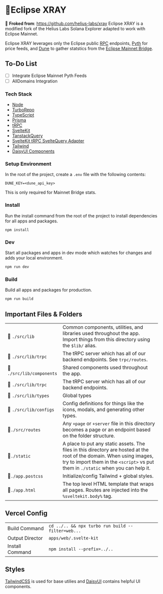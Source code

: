 # 🧱Eclipse XRAY
🔗 **Froked from**: https://github.com/helius-labs/xray
Eclipse XRAY is a modified fork of the Helius Labs Solana Explorer adapted to work with Eclipse Mainnet. 

Eclipse XRAY leverages only the Eclipse public [RPC](https://docs.eclipse.xyz/developers/rpc-and-block-explorers) endpoints, [Pyth](https://docs.eclipse.xyz/developers/oracles/pyth-network) for price feeds, and [Dune](https://dune.com/hkey/eclipse-mainnet-bridge) to gather statstics from the [Eclipse Mainnet Bridge](https://etherscan.io/address/0x83cB71D80078bf670b3EfeC6AD9E5E6407cD0fd1).

## To-Do List
- [ ] Integrate Eclipse Mainnet Pyth Feeds
- [ ] AllDomains Integration

### Tech Stack
-   [Node](https://nodejs.org/en/)
-   [TurboRepo](https://turbo.build/repo)
-   [TypeScript](https://www.typescriptlang.org/)
-   [Prisma](https://www.prisma.io/)
-   [tRPC](https://trpc.io/)
-   [SvelteKit](https://kit.svelte.dev/)
-   [TanstackQuery](https://tanstack.com/query/latest)
-   [SvelteKit tRPC SvelteQuery Adapter](https://github.com/vishalbalaji/trpc-svelte-query-adapter)
-   [Tailwind](https://tailwindcss.com/)
-   [DaisyUI Components](https://daisyui.com/)

### Setup Environment
In the root of the project, create a `.env` file with the following contents:
```
DUNE_KEY=<dune_api_key>
```
This is only required for Mainnet Bridge stats.


### Install
Run the install command from the root of the project to install dependencies for all apps and packages.
```
npm install
```
### Dev
Start all packages and apps in dev mode which watches for changes and adds your local environment.
```sh
npm run dev
```

### Build
Build all apps and packages for production.
```sh
npm run build
```

## Important Files & Folders
|                           |                                                                                                                                                                                                             |
| ------------------------- | ----------------------------------------------------------------------------------------------------------------------------------------------------------------------------------------------------------- |
| 📁 `./src/lib`            | Common components, utilities, and libraries used throughout the app. Import things from this directory using the `$lib/` alias.                                                                             |
| 📁 `./src/lib/trpc`       | The tRPC server which has all of our backend endpoints. See `trpc/routes`.                                                                                                                                  |
| 📁 `./src/lib/components` | Shared components used throughout the app.                                                                                                                                                                  |
| 📁 `./src/lib/trpc`       | The tRPC server which has all of our backend endpoints.                                                                                                                                                     |
| 📁 `./src/lib/types`      | Global types                                                                                                                                                                                                |
| 📁 `./src/lib/configs`    | Config definitions for things like the icons, modals, and generating other types.                                                                                                                           |
| 📁`./src/routes`          | Any `+page` or `+server` file in this directory becomes a page or an endpoint based on the folder structure.                                                                                                |
| 📁`./static`              | A place to put any static assets. The files in this directory are hosted at the root of the domain. When using images, try to import them in the `<script>` vs put them in `./static` when you can help it. |
| 📄`./app.postcss`         | Initialize/config Tailwind + global styles.                                                                                                                                                                 |
| 📄`./app.html`            | The top level HTML template that wraps all pages. Routes are injected into the `%sveltekit.body%` tag.                                                                                                      |

## Vercel Config
|                 |                                                   |
| --------------- | ------------------------------------------------- |
| Build Command   | `cd ../.. && npx turbo run build --filter=web...` |
| Output Director | `apps/web/.svelte-kit`                            |
| Install Command | `npm install --prefix=../..`                      |

## Styles
[TailwindCSS](https://tailwindcss.com/) is used for base utilies and [DaisyUI](https://daisyui.com/) contains helpful UI components.

